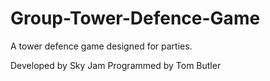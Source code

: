 # Group-Tower-Defence-Game
A tower defence game designed for parties. 

Developed by Sky Jam
Programmed by Tom Butler
